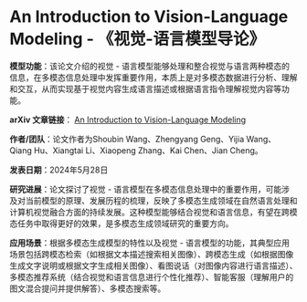 # An Introduction to Vision-Language Modeling - 《视觉-语言模型导论》

**模型功能**：该论文介绍的视觉 - 语言模型能够处理和整合视觉与语言两种模态的信息，在多模态信息处理中发挥重要作用，本质上是对多模态数据进行分析、理解和交互，从而实现基于视觉内容生成语言描述或根据语言指令理解视觉内容等功能。

**arXiv 文章链接**：
[An Introduction to Vision-Language Modeling](https://arxiv.org/abs/2405.17247)

**作者/团队**：论文作者为Shoubin Wang、Zhengyang Geng、Yijia Wang、Qiang Hu、Xiangtai Li、Xiaopeng Zhang、Kai Chen、Jian Cheng。

**发表日期**：2024年5月28日

**研究进展**：论文探讨了视觉 - 语言模型在多模态信息处理中的重要作用，可能涉及对当前模型的原理、发展历程的梳理，反映了多模态生成领域在自然语言处理和计算机视觉融合方面的持续发展。这种模型能够结合视觉和语言信息，有望在跨模态任务中取得更好的效果，是多模态生成领域研究的重要方向。

**应用场景**：根据多模态生成模型的特性以及视觉 - 语言模型的功能，其典型应用场景包括跨模态检索（如根据文本描述搜索相关图像）、跨模态生成（如根据图像生成文字说明或根据文字生成相关图像）、看图说话（对图像内容进行语言描述）、多模态推荐系统（结合视觉和语言信息进行个性化推荐）、智能客服（理解用户的图文混合提问并提供解答）、多模态搜索等。